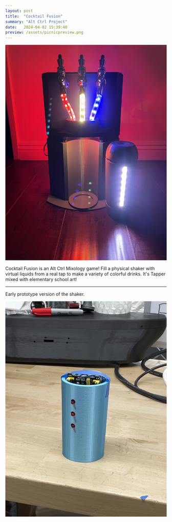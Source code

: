 ```yaml
---
layout: post
title:  "Cocktail Fusion"
summary: "Alt Ctrl Project"
date:   2024-04-02 15:39:40
preview: /assets/picnicpreview.png
---
```


![CF](/assets/cocktail.jpg)

Cocktail Fusion is an Alt Ctrl Mixology game! Fill a physical shaker with virtual liquids from a real tap to make a variety of colorful drinks. It's Tapper mixed with elementary school art!

***

Early prototype version of the shaker.


![CF](/assets/cocktailold.jpg)

